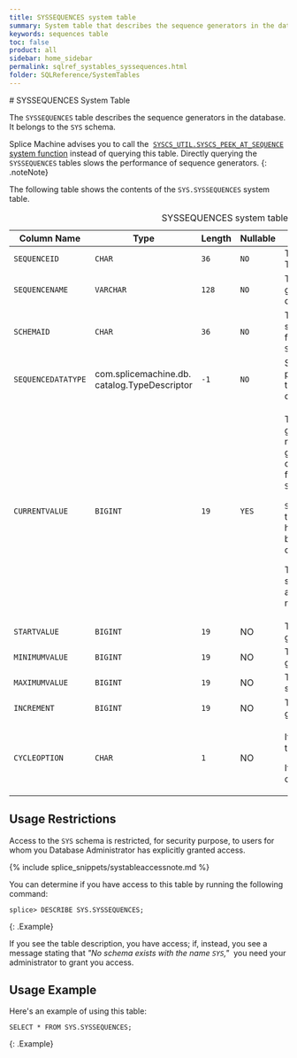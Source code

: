 ```yaml
---
title: SYSSEQUENCES system table
summary: System table that describes the sequence generators in the database.
keywords: sequences table
toc: false
product: all
sidebar: home_sidebar
permalink: sqlref_systables_syssequences.html
folder: SQLReference/SystemTables
---
```

<section>
<div class="TopicContent" data-swiftype-index="true" markdown="1">
# SYSSEQUENCES System Table

The `SYSSEQUENCES` table describes the sequence generators in the
database. It belongs to the `SYS` schema.

Splice Machine advises you to call the &nbsp;[`SYSCS_UTIL.SYSCS_PEEK_AT_SEQUENCE` system
function](sqlref_sysprocs_peekatseq.html) instead of querying this table. Directly querying the `SYSSEQUENCES` tables slows  the performance of sequence generators.
{: .noteNote}

The following table shows the contents of the `SYS.SYSSEQUENCES` system
table.

<table>
    <caption>SYSSEQUENCES system table</caption>
    <col />
    <col />
    <col />
    <col />
    <col />
    <thead>
        <tr>
            <th>Column Name</th>
            <th>Type</th>
            <th>Length</th>
            <th>Nullable</th>
            <th>Contents</th>
        </tr>
    </thead>
    <tbody>
        <tr>
            <td><code>SEQUENCEID</code></td>
            <td><code>CHAR</code></td>
            <td><code>36</code></td>
            <td><code>NO</code></td>
            <td>The ID of the sequence generator. This is the primary key.</td>
        </tr>
        <tr>
            <td><code>SEQUENCENAME</code></td>
            <td><code>VARCHAR</code></td>
            <td><code>128</code></td>
            <td><code>NO</code></td>
            <td>The name of the sequence generator. There is a unique index on (<code>SCHEMAID, SEQUENCENAME</code>).</td>
        </tr>
        <tr>
            <td><code>SCHEMAID</code></td>
            <td><code>CHAR</code></td>
            <td><code>36</code></td>
            <td><code>NO</code></td>
            <td>The ID of the schema that holds the sequence generator. There is a foreign key linking this column to <code>SYSSCHEMAS.SCHEMAID</code>.</td>
        </tr>
        <tr>
            <td><code>SEQUENCEDATATYPE</code></td>
            <td class="CodeFont">com.splicemachine.db.<br />catalog.TypeDescriptor</td>
            <td><code>-1</code></td>
            <td><code>NO</code></td>
            <td>System type that describes the precision, length, scale, nullability, type name, and storage type of the data</td>
        </tr>
        <tr>
            <td><code>CURRENTVALUE</code></td>
            <td><code>BIGINT</code></td>
            <td><code>19</code></td>
            <td><code>YES</code></td>
            <td>
                <p class="noSpaceAbove">The current value of the sequence generator. This is not the actual next value for the sequence generator. That value can be obtained by calling the system function <code>SYSCS_UTIL.SYSCS_PEEK_AT_SEQUENCE</code>.</p>
                <p><code>SYSSEQUENCES.CURRENTVALUE</code> holds the end of the range of values that have been preallocated in order to boost concurrency. The initial value of this column is <code>STARTVALUE</code>. </p>
                <p>This column is <code>NULL</code> only if the sequence generator is exhausted and cannot issue any more numbers.</p>
            </td>
        </tr>
        <tr>
            <td><code>STARTVALUE</code></td>
            <td><code>BIGINT</code></td>
            <td><code>19</code></td>
            <td>NO</td>
            <td>The initial value of the sequence generator</td>
        </tr>
        <tr>
            <td><code>MINIMUMVALUE</code></td>
            <td><code>BIGINT</code></td>
            <td><code>19</code></td>
            <td>NO</td>
            <td>The minimum value of the sequence generator</td>
        </tr>
        <tr>
            <td><code>MAXIMUMVALUE</code></td>
            <td><code>BIGINT</code></td>
            <td><code>19</code></td>
            <td>NO</td>
            <td>The maximum value of the sequence generator</td>
        </tr>
        <tr>
            <td><code>INCREMENT</code></td>
            <td><code>BIGINT</code></td>
            <td><code>19</code></td>
            <td>NO</td>
            <td>The step size of the sequence generator</td>
        </tr>
        <tr>
            <td><code>CYCLEOPTION</code></td>
            <td><code>CHAR</code></td>
            <td><code>1</code></td>
            <td>NO</td>
            <td>
                <p class="noSpaceAbove">If the sequence generator cycles, this value is <code>'Y'</code>.</p>
                <p>If the sequence generator does not cycle, this value is <code>'N'</code>.</p>
            </td>
        </tr>
    </tbody>
</table>

## Usage Restrictions

Access to the `SYS` schema is restricted, for security purpose, to users for whom you Database Administrator has explicitly granted access.

{% include splice_snippets/systableaccessnote.md %}

You can determine if you have access to this table by running the following command:

```
splice> DESCRIBE SYS.SYSSEQUENCES;
```
{: .Example}

If you see the table description, you have access; if, instead, you see a message stating that _"No schema exists with the name `SYS`,"_&nbsp; you need your administrator to grant you access.

## Usage Example

Here's an example of using this table:

```
SELECT * FROM SYS.SYSSEQUENCES;
```
{: .Example}

</div>
</section>
